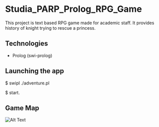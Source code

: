 # Studia_PARP_Prolog_RPG_Game
This project is text based RPG game made for academic staff. It provides history of knight trying to rescue a princess. 

## Technologies

- Prolog (swi-prolog)

## Launching the app
$ swipl ./adventure.pl

$ start.

## Game Map
![Alt Text](image_path)
